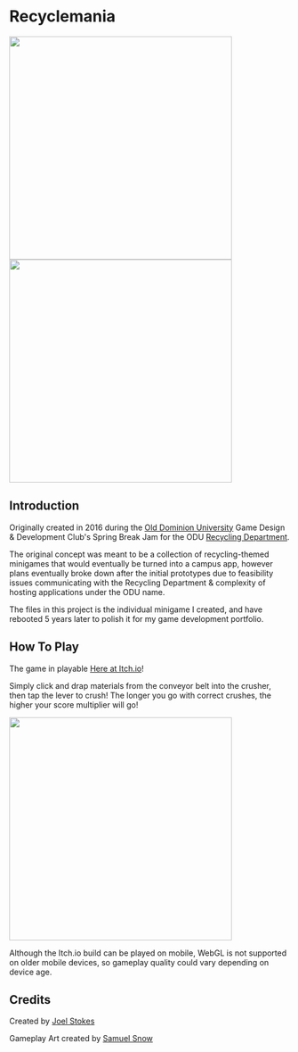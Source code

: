 # Recyclemania

<img src="https://github.com/jstokesVMASC/Recyclemania/blob/main/github/RecycleScreenshot1.png" width="400" />
<img src="https://github.com/jstokesVMASC/Recyclemania/blob/main/github/RecycleScreenshot2.png" width="400" />

## Introduction

Originally created in 2016 during the [Old Dominion University](https://www.odu.edu/) Game Design & Development Club's Spring Break Jam for the ODU [Recycling Department](https://www.odu.edu/life/sustainable/recycling).

The original concept was meant to be a collection of recycling-themed minigames that would eventually be turned into a campus app, however plans eventually broke down after the initial prototypes due to feasibility issues communicating with the Recycling Department & complexity of hosting applications under the ODU name.

The files in this project is the individual minigame I created, and have rebooted 5 years later to polish it for my game development portfolio.

## How To Play

The game in playable [Here at Itch.io](https://jstokesgames.itch.io/recyclemania)!

Simply click and drap materials from the conveyor belt into the crusher, then tap the lever to crush! The longer you go with correct crushes, the higher your score multiplier will go!

<img src="https://github.com/jstokesVMASC/Recyclemania/blob/main/github/RecycleScreenshot3.png" width="400" />

Although the Itch.io build can be played on mobile, WebGL is not supported on older mobile devices, so gameplay quality could vary depending on device age.

## Credits

Created by [Joel Stokes](https://www.linkedin.com/in/joel-stokes-2486536b/)

Gameplay Art created by [Samuel Snow](https://www.linkedin.com/in/samuel-snow-87120b65/)